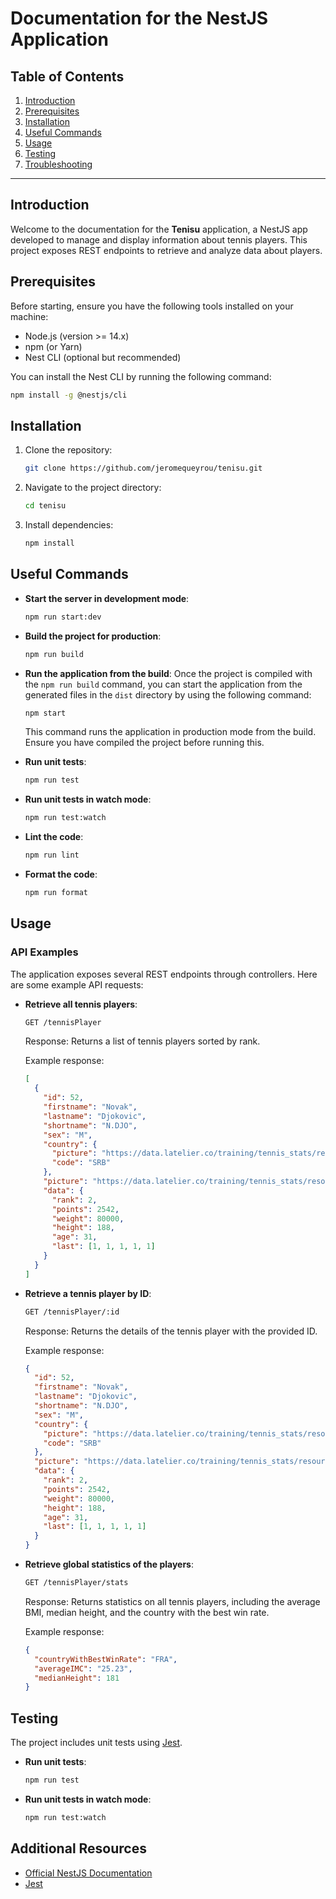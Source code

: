 # Documentation for the NestJS Application

## Table of Contents
1. [Introduction](#introduction)
2. [Prerequisites](#prerequisites)
3. [Installation](#installation)
4. [Useful Commands](#useful-commands)
5. [Usage](#usage)
6. [Testing](#testing)
7. [Troubleshooting](#troubleshooting)

---

## Introduction

Welcome to the documentation for the **Tenisu** application, a NestJS app developed to manage and display information about tennis players. This project exposes REST endpoints to retrieve and analyze data about players.

## Prerequisites

Before starting, ensure you have the following tools installed on your machine:

- Node.js (version >= 14.x)
- npm (or Yarn)
- Nest CLI (optional but recommended)

You can install the Nest CLI by running the following command:

```bash
npm install -g @nestjs/cli
```

## Installation

1. Clone the repository:
   ```bash
   git clone https://github.com/jeromequeyrou/tenisu.git
   ```

2. Navigate to the project directory:
   ```bash
   cd tenisu
   ```

3. Install dependencies:
   ```bash
   npm install
   ```

## Useful Commands

- **Start the server in development mode**:
  ```bash
  npm run start:dev
  ```

- **Build the project for production**:
  ```bash
  npm run build
  ```

- **Run the application from the build**:
  Once the project is compiled with the `npm run build` command, you can start the application from the generated files in the `dist` directory by using the following command:
  
  ```bash
  npm start
  ```

  This command runs the application in production mode from the build. Ensure you have compiled the project before running this.

- **Run unit tests**:
  ```bash
  npm run test
  ```

- **Run unit tests in watch mode**:
  ```bash
  npm run test:watch
  ```

- **Lint the code**:
  ```bash
  npm run lint
  ```

- **Format the code**:
  ```bash
  npm run format
  ```

## Usage

### API Examples

The application exposes several REST endpoints through controllers. Here are some example API requests:

- **Retrieve all tennis players**:
  ```bash
  GET /tennisPlayer
  ```

  Response: Returns a list of tennis players sorted by rank.

  Example response:
  ```json
  [
    {
      "id": 52,
      "firstname": "Novak",
      "lastname": "Djokovic",
      "shortname": "N.DJO",
      "sex": "M",
      "country": {
        "picture": "https://data.latelier.co/training/tennis_stats/resources/Serbie.png",
        "code": "SRB"
      },
      "picture": "https://data.latelier.co/training/tennis_stats/resources/Djokovic.png",
      "data": {
        "rank": 2,
        "points": 2542,
        "weight": 80000,
        "height": 188,
        "age": 31,
        "last": [1, 1, 1, 1, 1]
      }
    }
  ]
  ```

- **Retrieve a tennis player by ID**:
  ```bash
  GET /tennisPlayer/:id
  ```

  Response: Returns the details of the tennis player with the provided ID.

  Example response:
  ```json
  {
    "id": 52,
    "firstname": "Novak",
    "lastname": "Djokovic",
    "shortname": "N.DJO",
    "sex": "M",
    "country": {
      "picture": "https://data.latelier.co/training/tennis_stats/resources/Serbie.png",
      "code": "SRB"
    },
    "picture": "https://data.latelier.co/training/tennis_stats/resources/Djokovic.png",
    "data": {
      "rank": 2,
      "points": 2542,
      "weight": 80000,
      "height": 188,
      "age": 31,
      "last": [1, 1, 1, 1, 1]
    }
  }
  ```

- **Retrieve global statistics of the players**:
  ```bash
  GET /tennisPlayer/stats
  ```

  Response: Returns statistics on all tennis players, including the average BMI, median height, and the country with the best win rate.

  Example response:
  ```json
  {
    "countryWithBestWinRate": "FRA",
    "averageIMC": "25.23",
    "medianHeight": 181
  }
  ```

## Testing

The project includes unit tests using [Jest](https://jestjs.io/).

- **Run unit tests**:
  ```bash
  npm run test
  ```

- **Run unit tests in watch mode**:
  ```bash
  npm run test:watch
  ```

## Additional Resources

- [Official NestJS Documentation](https://docs.nestjs.com/)
- [Jest](https://jestjs.io/)
